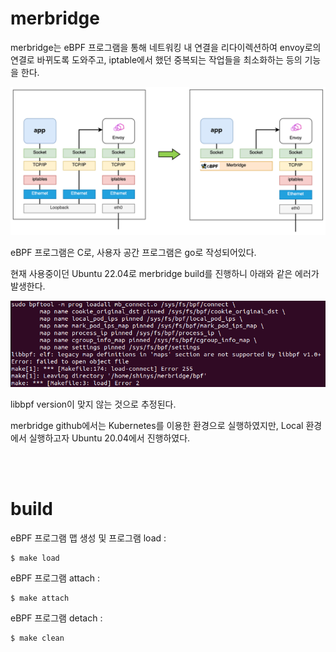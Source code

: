 # merbridge

merbridge는 eBPF 프로그램을 통해 네트워킹 내 연결을 리다이렉션하여 envoy로의 연결로 바뀌도록 도와주고, iptable에서 했던 중복되는 작업들을 최소화하는 등의 기능을 한다.

<img src="../../.picture/merbridge.png" />

eBPF 프로그램은 C로, 사용자 공간 프로그램은 go로 작성되어있다.

현재 사용중이던 Ubuntu 22.04로 merbridge build를 진행하니 아래와 같은 에러가 발생한다.

<img src="../../.picture/merbridge-libbpf-version-error.PNG" />

libbpf version이 맞지 않는 것으로 추정된다.

merbridge github에서는 Kubernetes를 이용한 환경으로 실행하였지만, Local 환경에서 실행하고자 Ubuntu 20.04에서 진행하였다.

<br></br>

# build

eBPF 프로그램 맵 생성 및 프로그램 load : 
```
$ make load
```

eBPF 프로그램 attach : 
```
$ make attach
```

eBPF 프로그램 detach :
```
$ make clean
```


